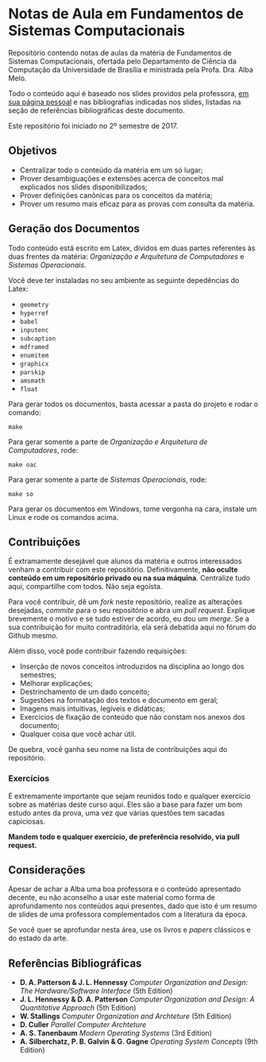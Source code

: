 # Notas de Aula em Fundamentos de Sistemas Computacionais

Repositório contendo notas de aulas da matéria de Fundamentos de Sistemas Computacionais, ofertada pelo Departamento de Ciência da Computação da Universidade de Brasília e ministrada pela Profa. Dra. Alba Melo.

Todo o conteúdo aqui é baseado nos slides providos pela professora, [em sua página pessoal](http://www.cic.unb.br/~albamm/) e nas bibliografias indicadas nos slides, listadas na seção de referências bibliográficas deste documento.

Este repositório foi iniciado no 2º semestre de 2017.

## Objetivos

* Centralizar todo o conteúdo da matéria em um só lugar;
* Prover desambiguações e extensões acerca de conceitos mal explicados nos slides disponibilizados;
* Prover definições canônicas para os conceitos da matéria;
* Prover um resumo mais eficaz para as provas com consulta da matéria.

## Geração dos Documentos

Todo conteúdo está escrito em Latex, dividos em duas partes referentes às duas frentes da matéria: _Organização e Arquitetura de Computadores_ e _Sistemas Operacionais_.

Você deve ter instaladas no seu ambiente as seguinte depedências do Latex:

* `geometry`
* `hyperref`
* `babel`
* `inputenc`
* `subcaption`
* `mdframed`
* `enumitem`
* `graphicx`
* `parskip`
* `amsmath`
* `float`

Para gerar todos os documentos, basta acessar a pasta do projeto e rodar o comando:

```
make
```

Para gerar somente a parte de _Organização e Arquitetura de Computadores_, rode:

```
make oac
```

Para gerar somente a parte de _Sistemas Operacionais_, rode:

```
make so
```

Para gerar os documentos em Windows, tome vergonha na cara, instale um Linux e rode os comandos acima.

## Contribuições
É extramamente desejável que alunos da matéria e outros interessados venham a contribuir com este repositório. Definitivamente, **não oculte conteúdo em um repositório privado ou na sua máquina**. Centralize tudo aqui, compartilhe com todos. Não seja egoísta.

Para você contribuir, dê um _fork_ neste repositório, realize as alterações desejadas, _commite_ para o seu repositório e abra um _pull request_. Explique brevemente o motivo e se tudo estiver de acordo, eu dou um _merge_. Se a sua contribuição for muito contraditória, ela será debatida aqui no fórum do Github mesmo.

Além disso, você pode contribuir fazendo requisições:

* Inserção de novos conceitos introduzidos na disciplina ao longo dos semestres;
* Melhorar explicações;
* Destrinchamento de um dado conceito;
* Sugestões na formatação dos textos e documento em geral;
* Imagens mais intuitivas, legíveis e didáticas;
* Exercícios de fixação de conteúdo que não constam nos anexos dos documento;
* Qualquer coisa que você achar útil.

De quebra, você ganha seu nome na lista de contribuições aqui do repositório.

### Exercícios
É extremamente importante que sejam reunidos todo e qualquer exercício sobre as matérias deste curso aqui. Eles são a base para fazer um bom estudo antes da prova, uma vez que várias questões tem sacadas capiciosas.

**Mandem todo e qualquer exercício, de preferência resolvido, via pull request.**

## Considerações

Apesar de achar a Alba uma boa professora e o conteúdo apresentado decente, eu não aconselho a usar este material como forma de aprofundamento nos conteúdos aqui presentes, dado que isto é um resumo de slides de uma professora complementados com a literatura da época.

Se você quer se aprofundar nesta área, use os livros e _papers_ clássicos e do estado da arte.


## Referências Bibliográficas
* **D. A. Patterson & J. L. Hennessy** _Computer Organization and Design: The Hardware/Software Interface_ (5th Edition)
* **J. L. Hennessy & D. A. Patterson** _Computer Organization and Design: A Quantitative Approach_ (5th Edition)
* **W. Stallings** _Computer Organization and Archteture_ (5th Edition)
* **D. Culler** _Parallel Computer Archteture_
* **A. S. Tanenbaum** _Modern Operating Systems_ (3rd Edition)
* **A. Silberchatz, P. B. Galvin & G. Gagne** _Operating System Concepts_ (9th Edition)
